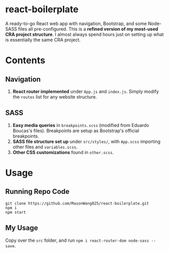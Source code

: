 # react-boilerplate

A ready-to-go React web app with navigation, Bootstrap, and some Node-SASS files all pre-configured.
This is a **refined version of my most-used CRA project structure**. I almost always spend hours just on setting up what is essentially the same CRA project.

# Contents

## Navigation

1. **React router implemented** under `App.js` and `index.js`. Simply modify the `routes` list for any website structure.

## SASS

1. **Easy media queries** in `breakpoints.scss` (modified from Eduardo Boucas's files). Breakpoints are setup as Bootstrap's official breakpoints.
2. **SASS file structure set up** under `src/styles/`, with `App.scss` importing other files and `variables.scss`.
3. **Other CSS customizations** found in `other.scss`.

# Usage

## Running Repo Code

```
git clone https://github.com/MasonWang025/react-boilerplate.git
npm i
npm start
```

## My Usage

Copy over the `src` folder, and run `npm i react-router-dom node-sass --save`.
